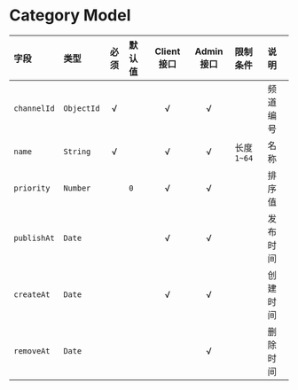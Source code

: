 # Category Model

字段        | 类型       | 必须 | 默认值   | Client 接口 | Admin 接口 | 限制条件    | 说明
:---------- | :--------- | :--: | :------- | :---------: | :--------: | :---------- | :----
`channelId` | `ObjectId` | √    |          | √           | √          |             | 频道编号
`name`      | `String`   | √    |          | √           | √          | 长度 `1~64` | 名称
`priority`  | `Number`   |      | `0`      | √           | √          |             | 排序值
`publishAt` | `Date`     |      |          | √           | √          |             | 发布时间
`createAt`  | `Date`     |      |          | √           | √          |             | 创建时间
`removeAt`  | `Date`     |      |          |             | √          |             | 删除时间
